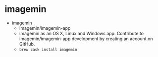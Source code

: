 # imagemin
- [imagemin](https://github.com/imagemin/imagemin-app)
  -  imagemin/imagemin-app  
  - imagemin as an OS X, Linux and Windows app. Contribute to imagemin/imagemin-app development by creating an account on GitHub.
  - `brew cask install imagemin`
